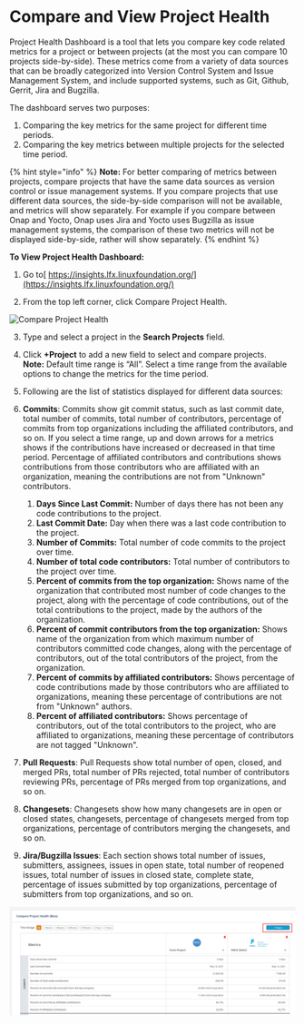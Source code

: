 # Compare and View Project Health

Project Health Dashboard is a tool that lets you compare key code related metrics for a project or between projects \(at the most you can compare 10 projects side-by-side\). These metrics come from a variety of data sources that can be broadly categorized into Version Control System and Issue Management System, and include supported systems, such as Git, Github, Gerrit, Jira and Bugzilla.

The dashboard serves two purposes:

1. Comparing the key metrics for the same project for different time periods.
2. Comparing the key metrics between multiple projects for the selected time period.

{% hint style="info" %}
**Note:** For better comparing of metrics between projects, compare projects that have the same data sources as version control or issue management systems. If you compare projects that use different data sources, the side-by-side comparison will not be available, and metrics will show separately. For example if you compare between Onap and Yocto, Onap uses Jira and Yocto uses Bugzilla as issue management systems, the comparison of these two metrics will not be displayed side-by-side, rather will show separately.
{% endhint %}

**To View Project Health Dashboard:**

 1. Go to[ https://insights.lfx.linuxfoundation.org/](https://insights.lfx.linuxfoundation.org/)

2. From the top left corner, click Compare Project Health.

![Compare Project Health](https://lh5.googleusercontent.com/jkn4-dxyPJSXTkbZKrpvsv56tnE8v0Alhsfc5_1Ok_P8MHuD-hMPhVx8Q_nw8U42RgIDJrooQ1n6SmODF4VcYIGbfCJXxFHN_i1yc8X4-acn0fgHRxRz3zAXbCMbp33ekFlul0i2)

3. Type and select a project in the **Search Projects** field.

4. Click **+Project** to add a new field to select and compare projects.   
**Note:** Default time range is “All”. Select a time range from the available options to change the metrics for the time period.

5. Following are the list of statistics displayed for different data sources:

1. **Commits**: Commits show git commit status, such as last commit date, total number of commits, total number of contributors, percentage of commits from top organizations including the affiliated contributors, and so on. If you select a time range, up and down arrows for a metrics shows if the contributions have increased or decreased in that time period. Percentage of affiliated contributors and contributions shows contributions from those contributors who are affiliated with an organization, meaning the contributions are not from "Unknown" contributors.
   1. **Days Since Last Commit:** Number of days there has not been any code contributions to the project.
   2. **Last Commit Date:** Day when there was a last code contribution to the project.
   3. **Number of Commits:** Total number of code commits to the project over time.
   4. **Number of total code contributors:** Total number of contributors to the project over time.
   5. **Percent of commits from the top organization:** Shows name of the organization that contributed most number of code changes to the project, along with the percentage of code contributions, out of the total contributions to the project, made by the authors of the organization.
   6. **Percent of commit contributors from the top organization:** Shows name of the organization from which maximum number of contributors committed code changes, along with the percentage of contributors, out of the total contributors of the project, from the organization.
   7. **Percent of commits by affiliated contributors:** Shows percentage of code contributions made by those contributors who are affiliated to organizations, meaning these percentage of contributions are not from "Unknown" authors.
   8. **Percent of affiliated contributors:** Shows percentage of contributors, out of the total contributors to the project, who are affiliated to organizations, meaning these percentage of contributors are not tagged "Unknown".
2. **Pull Requests**: Pull Requests show total number of open, closed, and merged PRs, total number of PRs rejected, total number of contributors reviewing PRs, percentage of PRs merged from top organizations, and so on.
3. **Changesets**: Changesets show how many changesets are in open or closed states, changesets, percentage of changesets merged from top organizations, percentage of contributors merging the changesets, and so on.
4. **Jira/Bugzilla Issues**: Each section shows total number of issues, submitters, assignees, issues in open state, total number of reopened issues, total number of issues in closed state, complete state, percentage of issues submitted by top organizations, percentage of submitters from top organizations, and so on.

![Compare Project Health](../../.gitbook/assets/compare-project-health.png)



